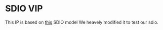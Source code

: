 # SDIO VIP 
This IP is based on [this](https://github.com/freecores/sdcard_mass_storage_controller/blob/master/bench/sdc_dma/verilog/sdModel.v) SDIO model
We heavely modified it to test our sdio.
